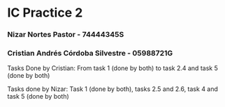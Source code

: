 # IC Practice 2
### Nizar Nortes Pastor - 74444345S
### Cristian Andrés Córdoba Silvestre - 05988721G

Tasks Done by Cristian:
    From task 1 (done by both) to task 2.4 and task 5 (done by both)

Tasks done by Nizar:
    Task 1 (done by both), tasks 2.5 and 2.6, task 4 and task 5 (done by both)